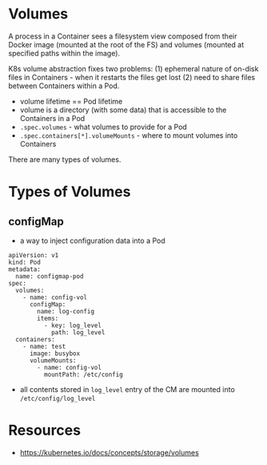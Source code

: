 # Volumes

A process in a Container sees a filesystem view composed from their Docker image (mounted at the root of the FS) and volumes (mounted at specified paths within the image).

K8s volume abstraction fixes two problems: (1) ephemeral nature of on-disk files in Containers - when it restarts the files get lost (2) need to share files between Containers within a Pod.

* volume lifetime == Pod lifetime
* volume is a directory (with some data) that is accessible to the Containers in a Pod
* `.spec.volumes` - what volumes to provide for a Pod
* `.spec.containers[*].volumeMounts` - where to mount volumes into Containers

There are many types of volumes.

# Types of Volumes

## configMap

* a way to inject configuration data into a Pod

```
apiVersion: v1
kind: Pod
metadata:
  name: configmap-pod
spec:
  volumes:
    - name: config-vol
      configMap:
        name: log-config
        items:
          - key: log_level
            path: log_level
  containers:
    - name: test
      image: busybox
      volumeMounts:
        - name: config-vol
          mountPath: /etc/config
```

* all contents stored in `log_level` entry of the CM are mounted into `/etc/config/log_level`

# Resources

* https://kubernetes.io/docs/concepts/storage/volumes
